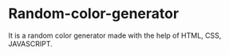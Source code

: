 # Random-color-generator
It is a  random color generator made with the help of HTML, CSS, JAVASCRIPT.
